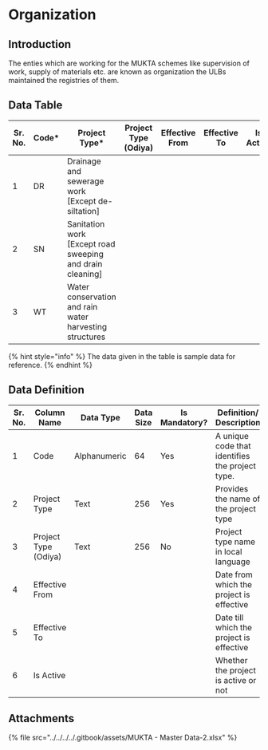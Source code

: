 # Organization

## Introduction

The enties which are working for the MUKTA schemes like supervision of work, supply of materials etc. are known as organization the ULBs maintained the registries of them.

## Data Table

| Sr. No. | Code\* | Project Type\*                                             | Project Type (Odiya) | Effective From | Effective To | Is Active |
| ------- | ------ | ---------------------------------------------------------- | -------------------- | -------------- | ------------ | --------- |
| 1       | DR     | Drainage and sewerage work \[Except de-siltation]          |                      |                |              |           |
| 2       | SN     | Sanitation work \[Except road sweeping and drain cleaning] |                      |                |              |           |
| 3       | WT     | Water conservation and rain water harvesting structures    |                      |                |              |           |

{% hint style="info" %}
The data given in the table is sample data for reference.
{% endhint %}

## Data Definition

| Sr. No. | Column Name          | Data Type    | Data Size | Is Mandatory? | Definition/ Description                         |
| ------- | -------------------- | ------------ | --------- | ------------- | ----------------------------------------------- |
| 1       | Code                 | Alphanumeric | 64        | Yes           | A unique code that identifies the project type. |
| 2       | Project Type         | Text         | 256       | Yes           | Provides the name of the project type           |
| 3       | Project Type (Odiya) | Text         | 256       | No            | Project type name in local language             |
| 4       | Effective From       |              |           |               | Date from which the project is effective        |
| 5       | Effective To         |              |           |               | Date till which the project is effective        |
| 6       | Is Active            |              |           |               | Whether the project is active or not            |

## Attachments

{% file src="../../../../.gitbook/assets/MUKTA - Master Data-2.xlsx" %}
